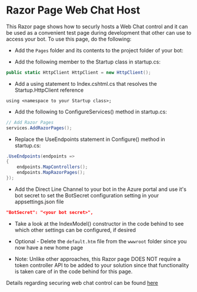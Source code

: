 # Razor Page Web Chat Host

This Razor page shows how to securly hosts a Web Chat control and it can be used as a convenient
test page during development that other can use to access your bot.  To use this page, do the
following:
    
* Add the `Pages` folder and its contents to the project folder of your bot:

* Add the following member to the Startup class in startup.cs:
```c#
public static HttpClient HttpClient = new HttpClient();
```

* Add a using statement to Index.cshtml.cs that resolves the Startup.HttpClient reference
```
using <namespace to your Startup class>;
```

* Add the following to ConfigureServices() method in startup.cs:
```c#
// Add Razor Pages
services.AddRazorPages();
```

* Replace the UseEndpoints statement in Configure() method in startup.cs:
```c#
.UseEndpoints(endpoints =>
{
    endpoints.MapControllers();
    endpoints.MapRazorPages();
});
```
* Add the Direct Line Channel to your bot in the Azure portal and use it's bot secret to set 
the BotSecret configuration setting in your appsettings.json file
```json
"BotSecret": "<your bot secret>",
```

* Take a look at the IndexModel() constructor in the code behind to see which other settings
can be configured, if desired

* Optional - Delete the `default.htm` file from the `wwwroot` folder since you now have a new home page

* Note: Unlike other approaches, this Razor page DOES NOT require a token controller API to be
added to your solution since that functionality is taken care of in the code behind for this page.

Details regarding securing web chat control can be found [here](https://docs.microsoft.com/en-us/azure/bot-service/rest-api/bot-framework-rest-direct-line-3-0-authentication?view=azure-bot-service-4.0)

